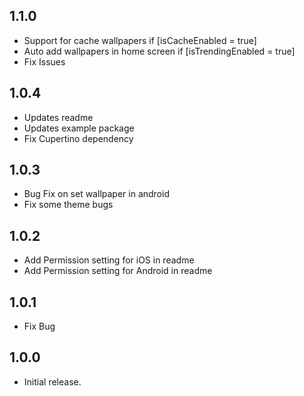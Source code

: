 ## 1.1.0
* Support for cache wallpapers if [isCacheEnabled = true]
* Auto add wallpapers in home screen if [isTrendingEnabled = true]
* Fix Issues

## 1.0.4
* Updates readme
* Updates example package
* Fix Cupertino dependency

## 1.0.3
* Bug Fix on set wallpaper in android 
* Fix some theme bugs

## 1.0.2
* Add Permission setting for iOS in readme
* Add Permission setting for Android in readme

## 1.0.1
* Fix Bug

## 1.0.0
* Initial release.
